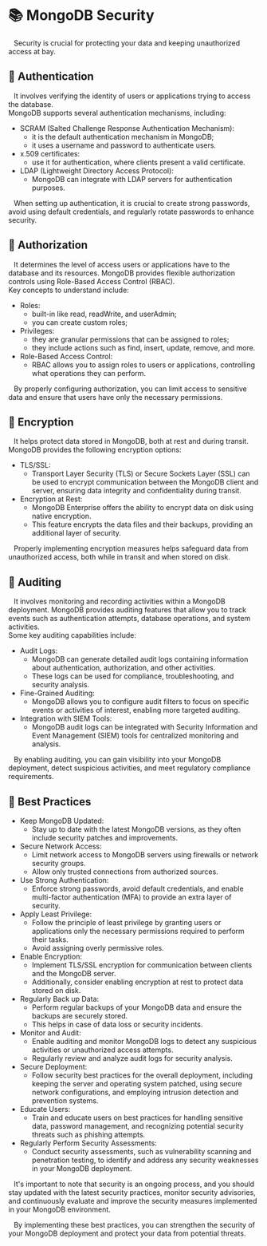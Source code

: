 # 📚 MongoDB Security
&ensp; Security is crucial for protecting your data and keeping unauthorized access at bay.

## <a name="authentication"></a>📖 Authentication
&ensp; It involves verifying the identity of users or applications trying to access the database.\
MongoDB supports several authentication mechanisms, including:
+ SCRAM (Salted Challenge Response Authentication Mechanism): 
  * it is the default authentication mechanism in MongoDB;
  * it uses a username and password to authenticate users.
+ x.509 certificates: 
  * use it for authentication, where clients present a valid certificate.
+ LDAP (Lightweight Directory Access Protocol): 
  * MongoDB can integrate with LDAP servers for authentication purposes.

&ensp; When setting up authentication, it is crucial to create strong passwords, avoid using default credentials, and regularly rotate passwords to enhance security.

## 📖 Authorization
&ensp; It determines the level of access users or applications have to the database and its resources. MongoDB provides flexible authorization controls using Role-Based Access Control (RBAC).\
Key concepts to understand include:
+ Roles: 
  * built-in like read, readWrite, and userAdmin;
  * you can create custom roles;
+ Privileges: 
  * they are granular permissions that can be assigned to roles;
  * they include actions such as find, insert, update, remove, and more.
+ Role-Based Access Control:
  * RBAC allows you to assign roles to users or applications, controlling what operations they can perform.

&ensp; By properly configuring authorization, you can limit access to sensitive data and ensure that users have only the necessary permissions.


## <a name="encryption"></a>📖 Encryption
&ensp; It helps protect data stored in MongoDB, both at rest and during transit. MongoDB provides the following encryption options:
+ TLS/SSL: 
  * Transport Layer Security (TLS) or Secure Sockets Layer (SSL) can be used to encrypt communication between the MongoDB client and server, ensuring data integrity and confidentiality during transit.
+ Encryption at Rest: 
  * MongoDB Enterprise offers the ability to encrypt data on disk using native encryption. 
  * This feature encrypts the data files and their backups, providing an additional layer of security.

&ensp; Properly implementing encryption measures helps safeguard data from unauthorized access, both while in transit and when stored on disk.


## 📖 Auditing
&ensp; It involves monitoring and recording activities within a MongoDB deployment. MongoDB provides auditing features that allow you to track events such as authentication attempts, database operations, and system activities.\
Some key auditing capabilities include:
+ Audit Logs: 
  * MongoDB can generate detailed audit logs containing information about authentication, authorization, and other activities. 
  * These logs can be used for compliance, troubleshooting, and security analysis.
+ Fine-Grained Auditing: 
  * MongoDB allows you to configure audit filters to focus on specific events or activities of interest, enabling more targeted auditing.
+ Integration with SIEM Tools: 
  * MongoDB audit logs can be integrated with Security Information and Event Management (SIEM) tools for centralized monitoring and analysis.

&ensp; By enabling auditing, you can gain visibility into your MongoDB deployment, detect suspicious activities, and meet regulatory compliance requirements.


## <a name="practices"></a>📖 Best Practices
+ Keep MongoDB Updated: 
  * Stay up to date with the latest MongoDB versions, as they often include security patches and improvements.
+ Secure Network Access: 
  * Limit network access to MongoDB servers using firewalls or network security groups. 
  * Allow only trusted connections from authorized sources.
+ Use Strong Authentication: 
  * Enforce strong passwords, avoid default credentials, and enable multi-factor authentication (MFA) to provide an extra layer of security.
+ Apply Least Privilege: 
  * Follow the principle of least privilege by granting users or applications only the necessary permissions required to perform their tasks. 
  * Avoid assigning overly permissive roles.
+ Enable Encryption: 
  * Implement TLS/SSL encryption for communication between clients and the MongoDB server. 
  * Additionally, consider enabling encryption at rest to protect data stored on disk.
+ Regularly Back up Data: 
  * Perform regular backups of your MongoDB data and ensure the backups are securely stored. 
  * This helps in case of data loss or security incidents.
+ Monitor and Audit: 
  * Enable auditing and monitor MongoDB logs to detect any suspicious activities or unauthorized access attempts. 
  * Regularly review and analyze audit logs for security analysis.
+ Secure Deployment: 
  * Follow security best practices for the overall deployment, including keeping the server and operating system patched, using secure network configurations, and employing intrusion detection and prevention systems.
+ Educate Users: 
  * Train and educate users on best practices for handling sensitive data, password management, and recognizing potential security threats such as phishing attempts.
+ Regularly Perform Security Assessments: 
  * Conduct security assessments, such as vulnerability scanning and penetration testing, to identify and address any security weaknesses in your MongoDB deployment.

&ensp; It's important to note that security is an ongoing process, and you should stay updated with the latest security practices, monitor security advisories, and continuously evaluate and improve the security measures implemented in your MongoDB environment.

&ensp; By implementing these best practices, you can strengthen the security of your MongoDB deployment and protect your data from potential threats.
